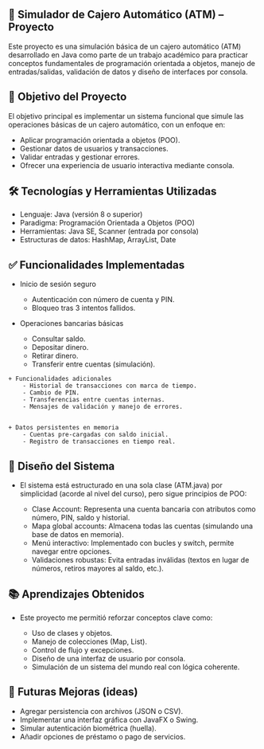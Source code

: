 🏦 Simulador de Cajero Automático (ATM) – Proyecto
--------------------------------------------------
Este proyecto es una simulación básica de un cajero automático (ATM) desarrollado en Java como parte de un trabajo académico para practicar conceptos fundamentales de programación orientada a objetos, manejo de entradas/salidas, validación de datos y diseño de interfaces por consola. 
 
🎯 Objetivo del Proyecto 
-
El objetivo principal es implementar un sistema funcional que simule las operaciones básicas de un cajero automático, con un enfoque en: 

*    Aplicar programación orientada a objetos (POO).
*    Gestionar datos de usuarios y transacciones.
*    Validar entradas y gestionar errores.
*    Ofrecer una experiencia de usuario interactiva mediante consola.


     

 
🛠️ Tecnologías y Herramientas Utilizadas 
-
* Lenguaje: Java (versión 8 o superior)
* Paradigma: Programación Orientada a Objetos (POO)
* Herramientas: Java SE, Scanner (entrada por consola)
* Estructuras de datos: HashMap, ArrayList, Date
     

 
✅ Funcionalidades Implementadas 
-
   + Inicio de sesión seguro 
        - Autenticación con número de cuenta y PIN.
        - Bloqueo tras 3 intentos fallidos.
         

   + Operaciones bancarias básicas 
        - Consultar saldo.
        - Depositar dinero.
        - Retirar dinero.
        - Transferir entre cuentas (simulación).
         

    + Funcionalidades adicionales 
        - Historial de transacciones con marca de tiempo.
        - Cambio de PIN.
        - Transferencias entre cuentas internas.
        - Mensajes de validación y manejo de errores.
         

    + Datos persistentes en memoria 
        - Cuentas pre-cargadas con saldo inicial.
        - Registro de transacciones en tiempo real.
         
     
🧱 Diseño del Sistema 
-
- El sistema está estructurado en una sola clase (ATM.java) por simplicidad (acorde al nivel del curso), pero sigue principios de POO: 

    * Clase Account: Representa una cuenta bancaria con atributos como número, PIN, saldo y historial.
    * Mapa global accounts: Almacena todas las cuentas (simulando una base de datos en memoria).
    * Menú interactivo: Implementado con bucles y switch, permite navegar entre opciones.
    * Validaciones robustas: Evita entradas inválidas (textos en lugar de números, retiros mayores al saldo, etc.).
    
        
 
📚 Aprendizajes Obtenidos 
-
- Este proyecto me permitió reforzar conceptos clave como: 

  *  Uso de clases y objetos.
  *  Manejo de colecciones (Map, List).
  *  Control de flujo y excepciones.
  *  Diseño de una interfaz de usuario por consola.
  *  Simulación de un sistema del mundo real con lógica coherente.
     


🚀 Futuras Mejoras (ideas) 
-
   *  Agregar persistencia con archivos (JSON o CSV).
   *  Implementar una interfaz gráfica con JavaFX o Swing.
   *  Simular autenticación biométrica (huella).
   *  Añadir opciones de préstamo o pago de servicios.
     

 
